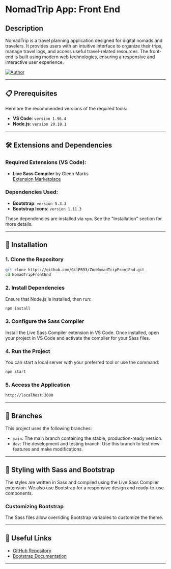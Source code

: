 # NomadTrip App: Front End

## Description  
NomadTrip is a travel planning application designed for digital nomads and travelers. It provides users with an intuitive interface to organize their trips, manage travel logs, and access useful travel-related resources. The front-end is built using modern web technologies, ensuring a responsive and interactive user experience.

[![Author](https://img.shields.io/badge/author-gilpb.tech%40hotmail.com-green.svg)](https://github.com/GilPB93)

---

## 📋 Prerequisites  
Here are the recommended versions of the required tools:

- **VS Code**: `version 1.96.4`  
- **Node.js**: `version 20.18.1`  

---

## 🛠️ Extensions and Dependencies  

### Required Extensions (VS Code):  
- **Live Sass Compiler** by Glenn Marks  
  [Extension Marketplace](https://marketplace.visualstudio.com/items?itemName=glenn2223.live-sass)

### Dependencies Used:  
- **Bootstrap**: `version 5.3.3`  
- **Bootstrap Icons**: `version 1.11.3`  

These dependencies are installed via `npm`. See the "Installation" section for more details.

---

## 🚀 Installation  

### 1. **Clone the Repository**  
```bash
git clone https://github.com/GilPB93/ZooNomadTripFrontEnd.git
cd NomadTripFrontEnd
```


### 2. Install Dependencies
Ensure that Node.js is installed, then run:
```bash
npm install
```

### 3. Configure the Sass Compiler
Install the Live Sass Compiler extension in VS Code.
Once installed, open your project in VS Code and activate the compiler for your Sass files.

### 4. Run the Project
You can start a local server with your preferred tool or use the command:
```bash
npm start
```

### 5. Access the Application
```bash
http://localhost:3000
```

---

## 🌱 Branches
This project uses the following branches:
- `main`: The main branch containing the stable, production-ready version.
- `dev`: The development and testing branch. Use this branch to test new features and make modifications.

---

## 🎨 Styling with Sass and Bootstrap
The styles are written in Sass and compiled using the Live Sass Compiler extension. 
We also use Bootstrap for a responsive design and ready-to-use components.

### Customizing Bootstrap
The Sass files allow overriding Bootstrap variables to customize the theme.

---

## 📝 Useful Links
- [GitHub Repository](https://github.com/GilPB93/ZooArcadiaFrontEnd)
- [Bootstrap Documentation](https://getbootstrap.com/docs/5.3/)


--- 

